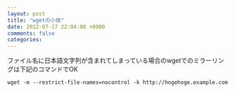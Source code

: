 ```yaml
---
layout: post
title: "wgetの小技"
date: 2012-07-17 22:04:00 +0900
comments: false
categories: 
---
```

ファイル名に日本語文字列が含まれてしまっている場合のwgetでのミラーリングは下記のコマンドでOK

	

	wget -m --restrict-file-names=nocontrol -k http://hogehoge.example.com